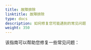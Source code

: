 ```yaml
---
title: 故障排除
linktitle: 故障排除
type: docs
description: 如何修复您可能遇到的常见问题
weight: 350
---
```


该指南可以帮助您修复一些常见问题：